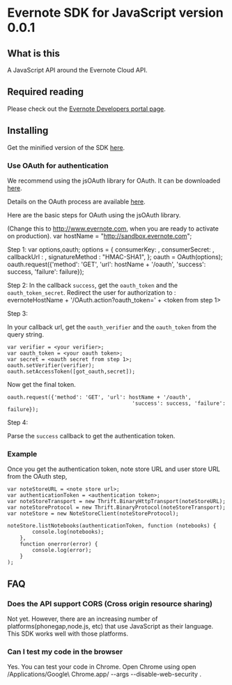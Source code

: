 Evernote SDK for JavaScript version 0.0.1
==================================

What is this
--------------
A JavaScript API around the Evernote Cloud API.

Required reading
----------------
Please check out the [Evernote Developers portal page](http://dev.evernote.com/documentation/cloud/).

Installing
----------

Get the minified version of the SDK [here](https://github.com/evernote/evernote-sdk-js/blob/master/evernote-sdk-js/production/evernote-sdk-minified.js).

### Use OAuth for authentication

We recommend using the jsOAuth library for OAuth. It can be downloaded [here](https://github.com/bytespider/jsOAuth).

Details on the OAuth process are available [here](http://dev.evernote.com/start/core/authentication.php).

Here are the basic steps for OAuth using the jsOAuth library.

(Change this to http://www.evernote.com, when you are ready to activate on production).
    var hostName = "http://sandbox.evernote.com"; 

Step 1:
    var options,oauth;
     options = {
        consumerKey: <your consumer key>,
        consumerSecret: <your consumer secret>,
        callbackUrl : <your callback url>,
        signatureMethod : "HMAC-SHA1",
    };
    oauth = OAuth(options);
    oauth.request({'method': 'GET', 'url': hostName + '/oauth', 'success': success, 'failure': failure});

Step 2:
   In the callback `success`, get the `oauth_token` and the `oauth_token_secret`.
   Redirect the user for authorization to :  evernoteHostName + '/OAuth.action?oauth_token=' + <token from step 1>

Step 3:

In your callback url, get the `oauth_verifier` and the `oauth_token` from the query string.

    var verifier = <your verifier>;
    var oauth_token = <your oauth token>;
    var secret = <oauth secret from step 1>;
    oauth.setVerifier(verifier);
    oauth.setAccessToken([got_oauth,secret]);

Now get the final token.

    oauth.request({'method': 'GET', 'url': hostName + '/oauth',
                                            'success': success, 'failure': failure});

Step 4:

  Parse the `success` callback to get the authentication token.

### Example

Once you get the authentication token, note store URL and user store URL from the OAuth step,

    var noteStoreURL = <note store url>;
    var authenticationToken = <authentication token>;
    var noteStoreTransport = new Thrift.BinaryHttpTransport(noteStoreURL);
    var noteStoreProtocol = new Thrift.BinaryProtocol(noteStoreTransport);
    var noteStore = new NoteStoreClient(noteStoreProtocol);

    noteStore.listNotebooks(authenticationToken, function (notebooks) {
    		console.log(notebooks);
    	},
    	function onerror(error) {
    		console.log(error);
    	}
    );

FAQ
---

### Does the API support CORS (Cross origin resource sharing)

Not yet. However, there are an increasing number of platforms(phonegap,node.js, etc) that use JavaScript as their language. This SDK works well with those platforms.

### Can I test my code in the browser

Yes. You can test your code in Chrome. Open Chrome using open /Applications/Google\ Chrome.app/ --args --disable-web-security . 
